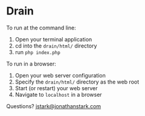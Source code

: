 Drain
====

To run at the command line:

1. Open your terminal application
2. cd into the `drain/html/` directory
3. run `php index.php`


To run in a browser:

1. Open your web server configuration
2. Specify the `drain/html/` directory as the web root
3. Start (or restart) your web server
4. Navigate to `localhost` in a browser

Questions? <jstark@jonathanstark.com>